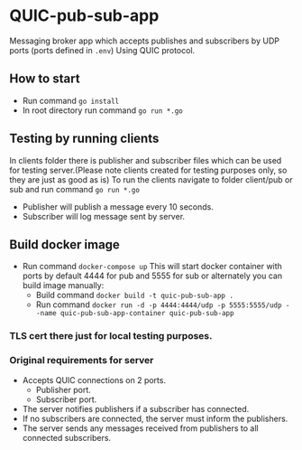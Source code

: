 # QUIC-pub-sub-app 

Messaging broker app which accepts publishes and subscribers by UDP ports (ports defined in `.env`) Using QUIC protocol.

## How to start
* Run command `go install`
* In root directory run command `go run *.go`

## Testing by running clients
In clients folder there is publisher and subscriber files which can be used for testing server.(Please note clients created for testing purposes only, so they are just as good as is)
To run the clients navigate to folder client/pub or sub and run command `go run *.go`

* Publisher will publish a message every 10 seconds.
* Subscriber will log message sent by server.

## Build docker image
* Run command `docker-compose up` This will start docker container with ports by default 4444 for pub and 5555 for sub or alternately you can build image manually:
    * Build command `docker build -t quic-pub-sub-app . `
    * Run command `docker run -d -p 4444:4444/udp -p 5555:5555/udp --name quic-pub-sub-app-container quic-pub-sub-app `

### TLS cert there just for local testing purposes.


### Original requirements for server
* Accepts QUIC connections on 2 ports.
    * Publisher port.
    * Subscriber port.
* The server notifies publishers if a subscriber has connected.
* If no subscribers are connected, the server must inform the publishers.
* The server sends any messages received from publishers to all connected subscribers.
